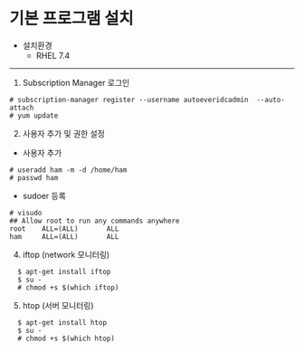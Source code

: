 # 기본 프로그램 설치
 * 설치환경
    * RHEL 7.4   
---
1. Subscription Manager 로그인
  ```
  # subscription-manager register --username autoeveridcadmin  --auto-attach
  # yum update
  ```
2. 사용자 추가 및 권한 설정
  * 사용자 추가
  ```
  # useradd ham -m -d /home/ham
  # passwd ham
  ```
  * sudoer 등록
  ```
  # visudo
  ## Allow root to run any commands anywhere
  root    ALL=(ALL)       ALL
  ham     ALL=(ALL)       ALL
  ```

4. iftop \(network 모니터링\)
  ```
    $ apt-get install iftop
    $ su -
    # chmod +s $(which iftop)
  ```
5. htop \(서버 모니터링\)
  ```
    $ apt-get install htop
    $ su -
    # chmod +s $(which htop)
  ```




